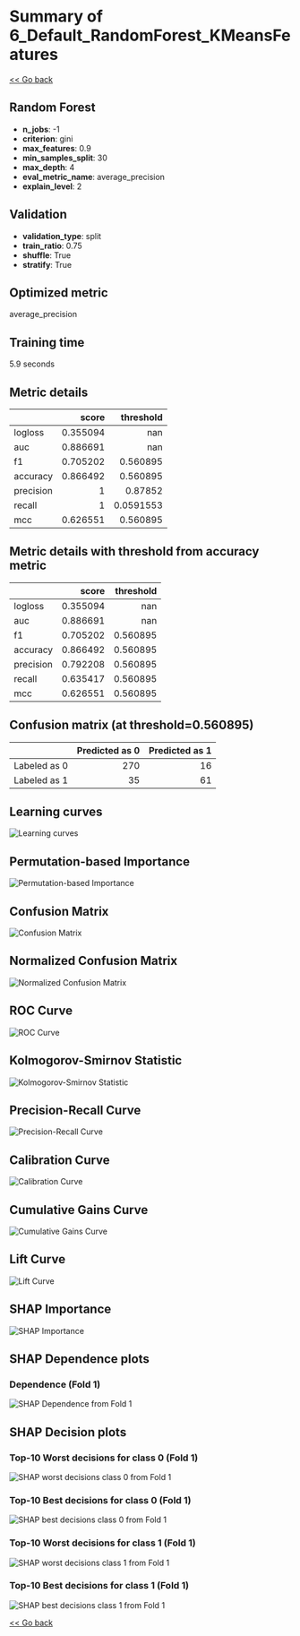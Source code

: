 # Summary of 6_Default_RandomForest_KMeansFeatures

[<< Go back](../README.md)


## Random Forest
- **n_jobs**: -1
- **criterion**: gini
- **max_features**: 0.9
- **min_samples_split**: 30
- **max_depth**: 4
- **eval_metric_name**: average_precision
- **explain_level**: 2

## Validation
 - **validation_type**: split
 - **train_ratio**: 0.75
 - **shuffle**: True
 - **stratify**: True

## Optimized metric
average_precision

## Training time

5.9 seconds

## Metric details
|           |    score |   threshold |
|:----------|---------:|------------:|
| logloss   | 0.355094 | nan         |
| auc       | 0.886691 | nan         |
| f1        | 0.705202 |   0.560895  |
| accuracy  | 0.866492 |   0.560895  |
| precision | 1        |   0.87852   |
| recall    | 1        |   0.0591553 |
| mcc       | 0.626551 |   0.560895  |


## Metric details with threshold from accuracy metric
|           |    score |   threshold |
|:----------|---------:|------------:|
| logloss   | 0.355094 |  nan        |
| auc       | 0.886691 |  nan        |
| f1        | 0.705202 |    0.560895 |
| accuracy  | 0.866492 |    0.560895 |
| precision | 0.792208 |    0.560895 |
| recall    | 0.635417 |    0.560895 |
| mcc       | 0.626551 |    0.560895 |


## Confusion matrix (at threshold=0.560895)
|              |   Predicted as 0 |   Predicted as 1 |
|:-------------|-----------------:|-----------------:|
| Labeled as 0 |              270 |               16 |
| Labeled as 1 |               35 |               61 |

## Learning curves
![Learning curves](learning_curves.png)

## Permutation-based Importance
![Permutation-based Importance](permutation_importance.png)
## Confusion Matrix

![Confusion Matrix](confusion_matrix.png)


## Normalized Confusion Matrix

![Normalized Confusion Matrix](confusion_matrix_normalized.png)


## ROC Curve

![ROC Curve](roc_curve.png)


## Kolmogorov-Smirnov Statistic

![Kolmogorov-Smirnov Statistic](ks_statistic.png)


## Precision-Recall Curve

![Precision-Recall Curve](precision_recall_curve.png)


## Calibration Curve

![Calibration Curve](calibration_curve_curve.png)


## Cumulative Gains Curve

![Cumulative Gains Curve](cumulative_gains_curve.png)


## Lift Curve

![Lift Curve](lift_curve.png)



## SHAP Importance
![SHAP Importance](shap_importance.png)

## SHAP Dependence plots

### Dependence (Fold 1)
![SHAP Dependence from Fold 1](learner_fold_0_shap_dependence.png)

## SHAP Decision plots

### Top-10 Worst decisions for class 0 (Fold 1)
![SHAP worst decisions class 0 from Fold 1](learner_fold_0_shap_class_0_worst_decisions.png)
### Top-10 Best decisions for class 0 (Fold 1)
![SHAP best decisions class 0 from Fold 1](learner_fold_0_shap_class_0_best_decisions.png)
### Top-10 Worst decisions for class 1 (Fold 1)
![SHAP worst decisions class 1 from Fold 1](learner_fold_0_shap_class_1_worst_decisions.png)
### Top-10 Best decisions for class 1 (Fold 1)
![SHAP best decisions class 1 from Fold 1](learner_fold_0_shap_class_1_best_decisions.png)

[<< Go back](../README.md)
